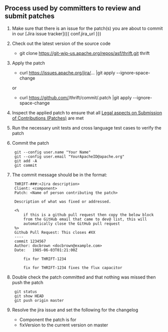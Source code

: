 ## Process used by committers to review and submit patches

1. Make sure that there is an issue for the patch(s) you are about to commit in our [Jira issue tracker]({{ conf.jira_url }})
 
1. Check out the latest version of the source code
	
	* git clone https://git-wip-us.apache.org/repos/asf/thrift.git thrift 

1. Apply the patch
	
	* curl https://issues.apache.org/jira/... |git apply --ignore-space-change
	
	or
	
	* curl https://github.com/<GitHub User>/thrift/commit/<Commit ID>.patch |git apply --ignore-space-change
	
	
1. Inspect the applied patch to ensure that all [Legal aspects on Submission of Contributions (Patches)](http://www.apache.org/licenses/LICENSE-2.0.html#contributions) are met

1. Run the necessary unit tests and cross language test cases to verify the patch

1. Commit the patch

		git --config user.name "Your Name"
		git --config user.email "YourApacheID@apache.org"
		git add -A
		git commit
		
		
1. The commit message should be in the format:
	
		THRIFT-###:<Jira description>
		Client: <component>
		Patch: <Name of person contributing the patch>
		
		Description of what was fixed or addressed.
		
		<%
			if this is a github pull request then copy the below block 
			from the GitHub email that came to dev@ list, this will 
			automatically close the GitHub pull request 
		%>
		Github Pull Request: This closes #XX
		----
		commit 1234567
		Author: docbrown <docbrown@example.com>
		Date:   1985-06-03T01:21:00Z

    		fix for THRIFT-1234

    		fix for THRIFT-1234 fixes the flux capacitor


1. Double check the patch committed and that nothing was missed then push the patch

		git status
		git show HEAD
		git push origin master

		
1. Resolve the jira issue and set the following for the changelog

	* Component the patch is for  
	* fixVersion to the current version on master
	

 
